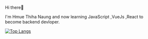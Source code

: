 Hi there👋

I'm Hmue Thiha Naung and now learning JavaScript ,VueJs ,React to become backend devloper. 

[![Top Langs](https://github-readme-stats.vercel.app/api/top-langs/?username=anuraghazra&layout=compact)](https://github.com/anuraghazra/github-readme-stats)



